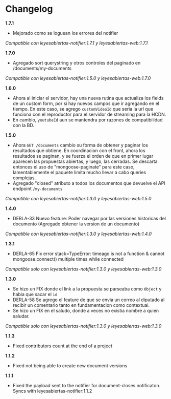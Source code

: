 # Changelog

**1.7.1**

- Mejorado como se loguean los errores del notifier

_Compatible con leyesabiertas-notifier:1.7.1 y leyesabiertas-web:1.7.1_


**1.7.0**

- Agregado sort querystring y otros controles del paginado en /documents/my-documents

_Compatible con leyesabiertas-notifier:1.5.0 y leyesabiertas-web:1.7.0_


**1.6.0**

- Ahora al iniciar el servidor, hay una nueva rutina que actualiza los fields de un custom form, por si hay nuevos campos que ir agregando en el tiempo. En este caso, se agrego `customVideoId` que seria la url que funciona con el reproductor para el servidor de streaming para la HCDN. 
- En cambio, `youtubeId` aun se mantendra por razones de compatibilidad con la BD.

**1.5.0**

- Ahora `GET /documents` cambio su forma de obtener y paginar los resultados que obtiene. En coordinacion con el front, ahora los resultados se paginan, y se fuerza el orden de que en primer lugar aparecen las propuestas abiertas, y luego, las cerradas. Se descarta entonces el uso de "mongoose-paginate" para este caso, lamentablemente el paquete limita mucho llevar a cabo queries complejas.
- Agregado "closed" atributo a todos los documentos que devuelve el API endpoint `/my-documents` 

_Compatible con leyesabiertas-notifier:1.3.0 y leyesabiertas-web:1.5.0_

**1.4.0**

- DERLA-33 Nuevo feature: Poder navegar por las versiones historicas del documento (Agregado obtener la version de un documento)

_Compatible con leyesabiertas-notifier:1.3.0 y leyesabiertas-web:1.4.0_

**1.3.1**

- DERLA-65 Fix error stack=TypeError: timeago is not a function & cannot mongoose.connect() multiple times while connected

_Compatible solo con leyesabiertas-notifier:1.3.0 y leyesabiertas-web:1.3.0_

**1.3.0**

* Se hizo un FIX donde el link a la propuesta se parseaba como `Object` y habia que sacar el `id`
* DERLA-58 Se agrego el feature de que se envia un correo al diputado al recibir un comentario tanto en fundamentacion como contextual.
* Se hizo un FIX en el saludo, donde a veces no existia nombre a quien saludar.

_Compatible solo con leyesabiertas-notifier:1.3.0 y leyesabiertas-web:1.3.0_

**1.1.3**

- Fixed contributors count at the end of a project

**1.1.2**

- Fixed not being able to create new document versions

**1.1.1**

- Fixed the payload sent to the notifier for document-closes notificaton. Syncs with leyesabiertas-notifier:1.1.2